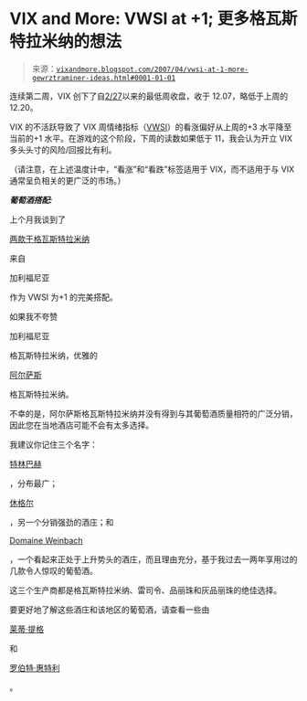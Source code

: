 <!--yml

类别：未分类

日期：2024-05-18 15:48:25

-->

# VIX and More: VWSI at +1; 更多格瓦斯特拉米纳的想法

> 来源：[`vixandmore.blogspot.com/2007/04/vwsi-at-1-more-gewrztraminer-ideas.html#0001-01-01`](http://vixandmore.blogspot.com/2007/04/vwsi-at-1-more-gewrztraminer-ideas.html#0001-01-01)

连续第二周，VIX 创下了自[2/27](http://vixandmore.blogspot.com/search/label/February%2027)以来的最低周收盘，收于 12.07，略低于上周的 12.20。

VIX 的不活跃导致了 VIX 周情绪指标（[VWSI](http://vixandmore.blogspot.com/search/label/VWSI)）的看涨偏好从上周的+3 水平降至当前的+1 水平。在游戏的这个阶段，下周的读数如果低于 11，我会认为开立 VIX 多头头寸的风险/回报比有利。

（请注意，在上述温度计中，“看涨”和“看跌”标签适用于 VIX，而不适用于与 VIX 通常呈负相关的更广泛的市场。）

***葡萄酒搭配:***

上个月我谈到了

[两款干格瓦斯特拉米纳](http://vixandmore.blogspot.com/2007/03/complacency-creeping-back-in-vwsi-at-1.html)

来自

<state st="on"><place st="on">加利福尼亚</place></state>

作为 VWSI 为+1 的完美搭配。

如果我不夸赞

<state st="on"><place st="on">加利福尼亚</place></state>

格瓦斯特拉米纳，优雅的

[阿尔萨斯](http://www.vinsalsace.com/en/index.html)

格瓦斯特拉米纳。

不幸的是，阿尔萨斯格瓦斯特拉米纳并没有得到与其葡萄酒质量相符的广泛分销，因此您在当地酒店可能不会有太多选择。

我建议你记住三个名字：

[特林巴赫](http://www.maison-trimbach.fr/en_index.html)

，分布最广；

[休格尔](http://www.hugel.com/en/)

，另一个分销强劲的酒庄；和

[Domaine Weinbach](http://www.domaineweinbach.com/en/index.htm)

，一个看起来正处于上升势头的酒庄，而且理由充分，基于我过去一两年享用过的几款令人惊叹的葡萄酒。

这三个生产商都是格瓦斯特拉米纳、雷司令、品丽珠和灰品丽珠的绝佳选择。

要更好地了解这些酒庄和该地区的葡萄酒，请查看一些由

[莱蒂·提格](http://www.foodandwine.com/articles/sweet-on-alsace)

和

[罗伯特·惠特利](http://www.winereviewonline.com/whitley_on_alsace.cfm#start)

。
